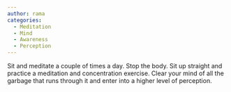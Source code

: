 ```yaml
---
author: rama
categories:
  - Meditation
  - Mind
  - Awareness
  - Perception
---
```


Sit and meditate a couple of times a day. Stop the body. Sit up straight and practice a meditation and concentration exercise. Clear your mind of all the garbage that runs through it and enter into a higher level of perception.
